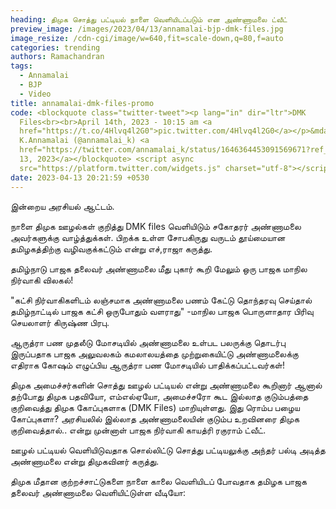 ```yaml
---
heading: திமுக சொத்து பட்டியல் நாளை வெளியிடப்படும் என அண்ணாமலை ட்வீட்
preview_image: /images/2023/04/13/annamalai-bjp-dmk-files.jpg
image_resize: /cdn-cgi/image/w=640,fit=scale-down,q=80,f=auto
categories: trending
authors: Ramachandran
tags:
  - Annamalai
  - BJP
  - Video
title: annamalai-dmk-files-promo
code: <blockquote class="twitter-tweet"><p lang="in" dir="ltr">DMK
  Files<br><br>April 14th, 2023 - 10:15 am <a
  href="https://t.co/4Hlvq4l2G0">pic.twitter.com/4Hlvq4l2G0</a></p>&mdash;
  K.Annamalai (@annamalai_k) <a
  href="https://twitter.com/annamalai_k/status/1646364453091569671?ref_src=twsrc%5Etfw">April
  13, 2023</a></blockquote> <script async
  src="https://platform.twitter.com/widgets.js" charset="utf-8"></script>
date: 2023-04-13 20:21:59 +0530
---
```



இன்றைய அரசியல் ஆட்டம்.

நாளை திமுக ஊழல்கள் குறித்து DMK files வெளியிடும்  சகோதரர் அண்ணாமலை அவர்களுக்கு வாழ்த்துக்கள்.  பிறக்க உள்ள சோபகிருது வருடம் தூய்மையான தமிழகத்திற்கு வழிவகுக்கட்டும் என்று எச்,ராஜா கருத்து.

தமிழ்நாடு பாஜக தலைவர் அண்ணாமலை மீது புகார் கூறி மேலும் ஒரு பாஜக மாநில நிர்வாகி விலகல்!

"கட்சி நிர்வாகிகளிடம் லஞ்சமாக அண்ணாமலை பணம் கேட்டு தொந்தரவு செய்தால் தமிழ்நாட்டில் பாஜக கட்சி ஒருபோதும் வளராது"
-மாநில பாஜக பொருளாதார பிரிவு செயலாளர் கிருஷ்ண பிரபு.

ஆருத்ரா பண முதலீடு மோசடியில் அண்ணாமலை உள்பட பலருக்கு தொடர்பு இருப்பதாக பாஜக அலுவலகம் கமலாலயத்தை முற்றுகையிட்டு அண்ணாமலைக்கு எதிராக கோஷம் எழுப்பிய ஆருத்ரா பண மோசடியில் பாதிக்கப்பட்டவர்கள்!

திமுக அமைச்சர்களின் சொத்து ஊழல் பட்டியல் என்று அண்ணாமலை கூறினார் ஆனால் தற்போது திமுக பதவியோ, எம்எல்ஏயோ, அமைச்சரோ கூட இல்லாத குடும்பத்தை குறிவைத்து திமுக கோப்புகளாக (DMK Files) மாறியுள்ளது. இது ரொம்ப பழைய கோப்புகளா? அரசியலில் இல்லாத அண்ணாமலையின் குடும்ப உறவினரை திமுக குறிவைத்தால்.. என்று முன்னாள் பாஜக நிர்வாகி காயத்ரி ரகுராம் ட்வீட். 

ஊழல் பட்டியல் வெளியிடுவதாக சொல்லிட்டு சொத்து பட்டியலுக்கு அந்தர் பல்டி  அடித்த அண்ணாமலை என்று திமுகவினர் கருத்து.

திமுக மீதான குற்றச்சாட்டுகளை நாளை காலை வெளியிடப் போவதாக தமிழக பாஜக தலைவர் அண்ணாமலை வெளியிட்டுள்ள வீடியோ: